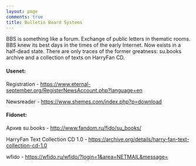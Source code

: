 ```yaml
---
layout: page
comments: true
title: Bulletin Board Systems
---
```


BBS is something like a forum. Exchange of public letters in thematic rooms. BBS knew its best days in the times of the early Internet. Now exists in a half-dead state. There are only traces of the former greatness: su.books archive and a collection of texts on HarryFan CD.

#### Usenet:

Registration - <https://www.eternal-september.org/RegisterNewsAccount.php?language=en>

Newsreader - <https://www.shemes.com/index.php?p=download>

#### Fidonet:

Архив su.books - <http://www.fandom.ru/fido/su_books/>

HarryFan Text Collection CD 1.0 - <https://archive.org/details/harry-fan-text-collection-cd-1.0>

wfido - <https://wfido.ru/wfido/?login=1&area=NETMAIL&message=>